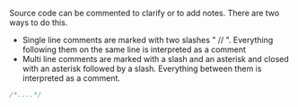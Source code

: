Source code can be commented to clarify or to add notes. There are two ways to do this.
- Single line comments are marked with two slashes " // ". Everything following them on the same line is interpreted as a comment
- Multi line comments are marked with a slash and an asterisk and closed with an asterisk followed by a slash. Everything between them is interpreted as a comment.
```Java
/*....*/
```